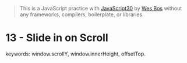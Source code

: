> This is a JavaScript practice with [JavaScript30](https://javascript30.com/) by [Wes Bos](https://github.com/wesbos) without any frameworks, compilers, boilerplate, or libraries.

# 13 - Slide in on Scroll
keywords: window.scrollY, window.innerHeight, offsetTop.